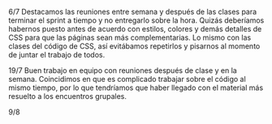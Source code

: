 6/7
Destacamos las reuniones entre semana y después de las clases para terminar el sprint a tiempo y no entregarlo sobre la hora. Quizás deberíamos habernos puesto antes de acuerdo con estilos, colores y demás detalles de CSS para que las páginas sean más complementarias. Lo mismo con las clases del código de CSS, así evitábamos repetirlos y pisarnos al momento de juntar el trabajo de todos.

19/7
Buen trabajo en equipo con reuniones después de clase y en la semana. Coincidimos en que es complicado trabajar sobre el código al mismo tiempo, por lo que tendríamos que haber llegado con el material más resuelto a los encuentros grupales.

9/8

